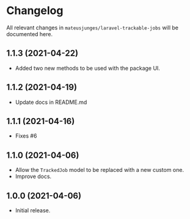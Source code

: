 # Changelog

All relevant changes in `mateusjunges/laravel-trackable-jobs` will be documented here.

## 1.1.3 (2021-04-22)
- Added two new methods to be used with the package UI.

## 1.1.2 (2021-04-19)
- Update docs in README.md

## 1.1.1 (2021-04-16)
- Fixes #6

## 1.1.0 (2021-04-06)
- Allow the `TrackedJob` model to be replaced with a new custom one.
- Improve docs.

## 1.0.0 (2021-04-06)
- Initial release.
